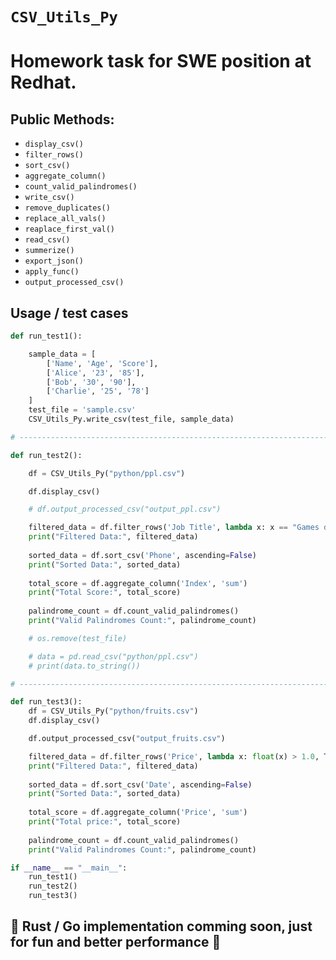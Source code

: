 # `CSV_Utils_Py`
# Homework task for SWE position at Redhat.

## Public Methods:
- `display_csv()`
- `filter_rows()`
- `sort_csv()`
- `aggregate_column()`
- `count_valid_palindromes()`
- `write_csv()`
- `remove_duplicates()`
- `replace_all_vals()`
- `reaplace_first_val()`
- `read_csv()`
- `summerize()`
- `export_json()`
- `apply_func()`
- `output_processed_csv()`

## Usage / test cases
```py
def run_test1():

    sample_data = [
        ['Name', 'Age', 'Score'], 
        ['Alice', '23', '85'], 
        ['Bob', '30', '90'], 
        ['Charlie', '25', '78']
    ]
    test_file = 'sample.csv'
    CSV_Utils_Py.write_csv(test_file, sample_data)

# ------------------------------------------------------------------------------------------------------------------ #

def run_test2():

    df = CSV_Utils_Py("python/ppl.csv")

    df.display_csv()

    # df.output_processed_csv("output_ppl.csv")

    filtered_data = df.filter_rows('Job Title', lambda x: x == "Games developer")
    print("Filtered Data:", filtered_data)
    
    sorted_data = df.sort_csv('Phone', ascending=False)
    print("Sorted Data:", sorted_data)
    
    total_score = df.aggregate_column('Index', 'sum')
    print("Total Score:", total_score)
    
    palindrome_count = df.count_valid_palindromes()
    print("Valid Palindromes Count:", palindrome_count)

    # os.remove(test_file)

    # data = pd.read_csv("python/ppl.csv")
    # print(data.to_string())

# ------------------------------------------------------------------------------------------------------------------ #

def run_test3():
    df = CSV_Utils_Py("python/fruits.csv")
    df.display_csv()

    df.output_processed_csv("output_fruits.csv")

    filtered_data = df.filter_rows('Price', lambda x: float(x) > 1.0, True)
    print("Filtered Data:", filtered_data)
    
    sorted_data = df.sort_csv('Date', ascending=False)
    print("Sorted Data:", sorted_data)
    
    total_score = df.aggregate_column('Price', 'sum')
    print("Total price:", total_score)
    
    palindrome_count = df.count_valid_palindromes()
    print("Valid Palindromes Count:", palindrome_count)

if __name__ == "__main__":
    run_test1()
    run_test2()
    run_test3()
```

## 🦀 Rust / Go implementation comming soon, just for fun and better performance 💪
